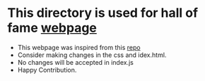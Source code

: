 # This directory is used for hall of fame [webpage](https://hvijaycse.github.io/HacktoberFest_2K19/Hall_of_fame) 

- This webpage was inspired from this [repo](https://github.com/Showndarya/Hacktoberfest)
- Consider making changes in the css and idex.html.
- No changes will be accepted in index.js 
- Happy Contribution.
